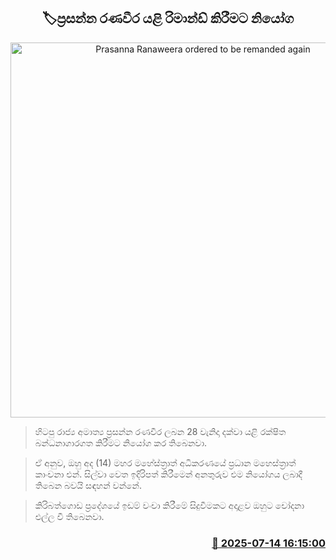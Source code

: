 <p align='center'><b><h2 align='center' title='Prasanna Ranaweera ordered to be remanded again'>🏷ප්‍රසන්න රණවීර යළි රිමාන්ඩ් කිරීමට නියෝග</h2></b></p>
<p align='center'><img src='https://helakuru.sgp1.cdn.digitaloceanspaces.com/esana/images/lib/prasanna-ranaweera-archived.jpg' width='600' alt='Prasanna Ranaweera ordered to be remanded again'></p>

> හිටපු රාජ්‍ය අමාත්‍ය ප්‍රසන්න රණවීර ලබන 28 වැනිදා දක්වා යළි රක්ෂිත බන්ධනාගාරගත කිරීමට නියෝග කර තිබෙනවා.

> ඒ අනුව, ඔහු අද (14) මහර මහේස්ත්‍රාත් අධිකරණයේ ප්‍රධාන මහෙස්ත්‍රාත් කාංචනා එන්. සිල්වා වෙත ඉදිරිපත් කිරීමෙන් අනතුරුව එම නියෝගය ලබාදී තිබෙන බවයි සඳහන් වන්නේ.

> කිරිබත්ගොඩ ප්‍රදේශයේ ඉඩම් වංචා කිරීමේ සිදුවීමකට අදාළව ඔහුට චෝදනා එල්ල වී තිබෙනවා.



<h3 align='right'><a href='https://www.helakuru.lk/esana/p/111843/'>📅 2025-07-14 16:15:00</a></h3>
